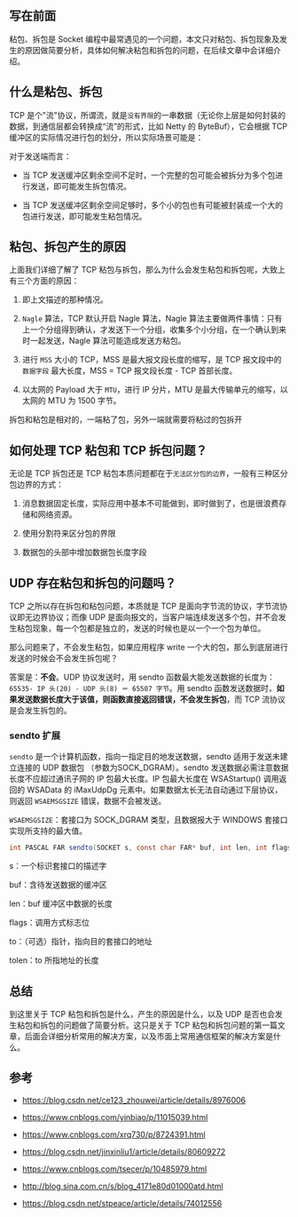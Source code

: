 ## 写在前面

粘包、拆包是 Socket 编程中最常遇见的一个问题，本文只对粘包、拆包现象及发生的原因做简要分析，具体如何解决粘包和拆包的问题，在后续文章中会详细介绍。

## 什么是粘包、拆包

TCP 是个"流"协议，所谓流，就是```没有界限```的一串数据（无论你上层是如何封装的数据，到通信层都会转换成“流”的形式，比如 Netty 的 ByteBuf），它会根据 TCP 缓冲区的实际情况进行包的划分，所以实际场景可能是：

对于发送端而言：

+ 当 TCP 发送缓冲区剩余空间不足时，一个完整的包可能会被拆分为多个包进行发送，即可能发生拆包情况。

+ 当 TCP 发送缓冲区剩余空间足够时，多个小的包也有可能被封装成一个大的包进行发送，即可能发生粘包情况。

## 粘包、拆包产生的原因

上面我们详细了解了 TCP 粘包与拆包，那么为什么会发生粘包和拆包呢，大致上有三个方面的原因：

1. 即上文描述的那种情况。

2. ```Nagle``` 算法，TCP 默认开启 Nagle 算法，Nagle 算法主要做两件事情：只有上一个分组得到确认，才发送下一个分组，收集多个小分组，在一个确认到来时一起发送，Nagle 算法可能造成发送方粘包。

3. 进行 ```MSS``` 大小的 TCP，MSS 是最大报文段长度的缩写，是 TCP 报文段中的 ```数据字段``` 最大长度，MSS = TCP 报文段长度 - TCP 首部长度。

4. 以太网的 Payload 大于 ```MTU```，进行 IP 分片，MTU 是最大传输单元的缩写，以太网的 MTU 为 1500 字节。

拆包和粘包是相对的，一端粘了包，另外一端就需要将粘过的包拆开

## 如何处理 TCP 粘包和 TCP 拆包问题？

无论是 TCP 拆包还是 TCP 粘包本质问题都在于```无法区分包的边界```，一般有三种区分包边界的方式：

1. 消息数据固定长度，实际应用中基本不可能做到，即时做到了，也是很浪费存储和网络资源。

2. 使用分割符来区分包的界限

3. 数据包的头部中增加数据包长度字段

## UDP 存在粘包和拆包的问题吗？

TCP 之所以存在拆包和粘包问题，本质就是 TCP 是面向字节流的协议，字节流协议即无边界协议；而像 UDP 是面向报文的，当客户端连续发送多个包，并不会发生粘包现象，每一个包都是独立的，发送的时候也是以一个一个包为单位。

那么问题来了，不会发生粘包，如果应用程序 write 一个大的包，那么到底层进行发送的时候会不会发生拆包呢？

答案是：**不会**。UDP 协议发送时，用 sendto 函数最大能发送数据的长度为：```65535- IP 头(20) - UDP 头(8) ＝ 65507 字节```。用 sendto 函数发送数据时，**如果发送数据长度大于该值，则函数直接返回错误，不会发生拆包**，而 TCP 流协议是会发生拆包的。

### sendto 扩展

```sendto``` 是一个计算机函数，指向一指定目的地发送数据，sendto 适用于发送未建立连接的 UDP 数据包 （参数为SOCK_DGRAM）。sendto 发送数据必需注意数据长度不应超过通讯子网的 IP 包最大长度。IP 包最大长度在 WSAStartup() 调用返回的 WSAData 的 iMaxUdpDg 元素中。如果数据太长无法自动通过下层协议，则返回 ```WSAEMSGSIZE``` 错误，数据不会被发送。

```WSAEMSGSIZE```：套接口为 SOCK_DGRAM 类型，且数据报大于 WINDOWS 套接口实现所支持的最大值。

```java
int PASCAL FAR sendto(SOCKET s, const char FAR* buf, int len, int flags, const struct sockaddr FAR* to, int tolen);
```

s：一个标识套接口的描述字

buf：含待发送数据的缓冲区

len：buf 缓冲区中数据的长度

flags：调用方式标志位

to：（可选）指针，指向目的套接口的地址

tolen：to 所指地址的长度

## 总结

到这里关于 TCP 粘包和拆包是什么，产生的原因是什么，以及 UDP 是否也会发生粘包和拆包的问题做了简要分析。这只是关于 TCP 粘包和拆包问题的第一篇文章，后面会详细分析常用的解决方案，以及市面上常用通信框架的解决方案是什么。

## 参考

+ https://blog.csdn.net/ce123_zhouwei/article/details/8976006

+ https://www.cnblogs.com/yinbiao/p/11015039.html

+ https://www.cnblogs.com/xrq730/p/8724391.html

+ https://blog.csdn.net/jinxinliu1/article/details/80609272

+ https://www.cnblogs.com/tsecer/p/10485979.html

+ http://blog.sina.com.cn/s/blog_4171e80d01000atd.html

+ https://blog.csdn.net/stpeace/article/details/74012556